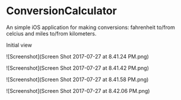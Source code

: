 # ConversionCalculator
An simple iOS application for making conversions: fahrenheit to/from celcius and miles to/from kilometers.  

Initial view

![Screenshot](Screen Shot 2017-07-27 at 8.41.24 PM.png)

![Screenshot](Screen Shot 2017-07-27 at 8.41.42 PM.png)

![Screenshot](Screen Shot 2017-07-27 at 8.41.58 PM.png)

![Screenshot](Screen Shot 2017-07-27 at 8.42.06 PM.png)
